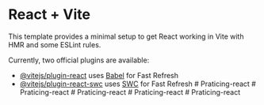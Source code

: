 # React + Vite

This template provides a minimal setup to get React working in Vite with HMR and some ESLint rules.

Currently, two official plugins are available:

- [@vitejs/plugin-react](https://github.com/vitejs/vite-plugin-react/blob/main/packages/plugin-react/README.md) uses [Babel](https://babeljs.io/) for Fast Refresh
- [@vitejs/plugin-react-swc](https://github.com/vitejs/vite-plugin-react-swc) uses [SWC](https://swc.rs/) for Fast Refresh
#   P r a t i c i n g - r e a c t  
 #   P r a t i c i n g - r e a c t  
 #   P r a t i c i n g - r e a c t  
 #   P r a t i c i n g - r e a c t  
 #   P r a t i c i n g - r e a c t  
 